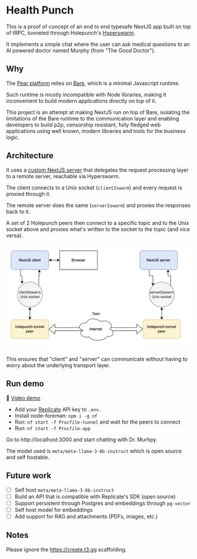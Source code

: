 # Health Punch

This is a proof of concept of an end to end typesafe NextJS app built on top of tRPC, tunneled through Holepunch's [Hyperswarm](https://docs.pears.com/building-blocks/hyperswarm).

It implements a simple chat where the user can ask medical questions to an AI powered doctor named Murphy (from "The Good Doctor").

## Why

The [Pear platform](https://docs.pears.com) relies on [Bare](https://github.com/holepunchto/bare), which is a minimal Javascript runtime.

Such runtime is mostly incompatible with Node libraries, making it inconvenient to build modern applications directly on top of it.

This project is an attempt at making NextJS run on top of Bare, isolating the limitations of the Bare runtime to the communication layer and enabling developers to build p2p, censorship resistant, fully fledged web applications using well known, modern libraries and tools for the business logic.

## Architecture

It uses a [custom NextJS server](https://nextjs.org/docs/pages/building-your-application/configuring/custom-server) that delegates the request processing layer to a remote server, reachable via Hyperswarm.

The client connects to a Unix socket (`client2swarm`) and every request is proxied through it.

The remote server does the same (`server2swarm`) and proxies the responses back to it.

A set of 2 Holepunch peers then connect to a specific topic and to the Unix socket above and proxies what's written to the socket to the topic (and vice versa).

![Architecture](./.readme/arch.png)

This ensures that "client" and "server" can communicate without having to worry about the underlying transport layer.

## Run demo

🎥 [Video demo](https://youtu.be/b-_N3v5Y748)

- Add your [Replicate](https://replicate.com) API key to `.env.`
- Install node-foreman: `npm i -g nf`
- Run: `nf start -f Procfile-tunnel` and wait for the peers to connect
- Run: `nf start -f Procfile-app`

Go to http://localhost:3000 and start chatting with Dr. Murhpy.

The model used is `meta/meta-llama-3-8b-instruct` which is open source and self hostable.

## Future work

- [ ] Self host `meta/meta-llama-3-8b-instruct`
- [ ] Build an API that is compatible with Replicate's SDK (open source)
- [ ] Support persistent through Postgres and embeddings through `pg-vector`
- [ ] Self host model for embeddings
- [ ] Add support for RAG and attachments (PDFs, images, etc.)

## Notes

Please ignore the https://create.t3.gg scaffolding.
